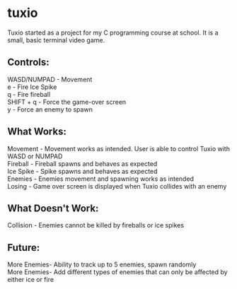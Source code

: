 # tuxio
Tuxio started as a project for my C programming course at school. It is a small, basic terminal video game. 

## Controls:
  WASD/NUMPAD - Movement <br />
  e           - Fire Ice Spike <br />
  q           - Fire fireball <br />
  SHIFT + q   - Force the game-over screen <br />
  y           - Force an enemy to spawn <br />
  
## What Works:
  Movement    - Movement works as intended. User is able to control Tuxio with WASD or NUMPAD <br />
  Fireball    - Fireball spawns and behaves as expected <br />
  Ice Spike   - Spike spawns and behaves as expected <br />
  Enemies     - Enemies movement and spawning works as intended <br />
  Losing      - Game over screen is displayed when Tuxio collides with an enemy <br />

## What Doesn't Work:
  Collision   - Enemies cannot be killed by fireballs or ice spikes <br />

## Future:
  More Enemies- Ability to track up to 5 enemies, spawn randomly <br />
  More Enemies- Add different types of enemies that can only be affected by either ice or fire <br />
